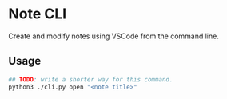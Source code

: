 # Note CLI

Create and modify notes using VSCode from the command line.

## Usage
``` bash
## TODO: write a shorter way for this command.
python3 ./cli.py open "<note title>"
```

